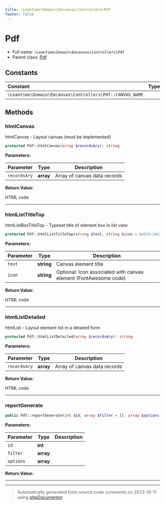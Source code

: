 ```yaml
---
title: \Leantime\Domain\Emcanvas\Controllers\Pdf
footer: false
---
```


# Pdf





* Full name: `\Leantime\Domain\Emcanvas\Controllers\Pdf`
* Parent class: [Pdf](../../../../../classes.md)



## Constants

| Constant | Type | Value |
|:---      |:---  |:---   |
|`\Leantime\Domain\Emcanvas\Controllers\Pdf::CANVAS_NAME`||&#039;em&#039;|

## Methods

### htmlCanvas

htmlCanvas -  Layout canvas (must be implemented)

```php
protected Pdf::htmlCanvas(array $recordsAry): string
```








**Parameters:**

| Parameter | Type | Description |
|-----------|------|-------------|
| `recordsAry` | **array** | Array of canvas data records |


**Return Value:**

HTML code



---
### htmlListTitleTop

htmlListBoxTitleTop -  Typeset title of element box in list view

```php
protected Pdf::htmlListTitleTop(string $text, string $icon = &#039;&#039;): string
```








**Parameters:**

| Parameter | Type | Description |
|-----------|------|-------------|
| `text` | **string** | Canvas element title |
| `icon` | **string** | Optional: Icon associated with canvas element (FontAwesome code) |


**Return Value:**

HTML code



---
### htmlListDetailed

htmlList - Layout element list in a detailed form

```php
protected Pdf::htmlListDetailed(array $recordsAry): string
```








**Parameters:**

| Parameter | Type | Description |
|-----------|------|-------------|
| `recordsAry` | **array** | Array of canvas data records |


**Return Value:**

HTML code



---
### reportGenerate



```php
public Pdf::reportGenerate(int $id, array $filter = [], array $options = []): string
```








**Parameters:**

| Parameter | Type | Description |
|-----------|------|-------------|
| `id` | **int** |  |
| `filter` | **array** |  |
| `options` | **array** |  |


**Return Value:**





---


---
> Automatically generated from source code comments on 2023-10-11 using [phpDocumentor](http://www.phpdoc.org/)
